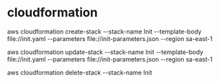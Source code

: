 # cloudformation

<!-- -->
aws cloudformation create-stack --stack-name Init --template-body file://init.yaml --parameters file://init-parameters.json --region sa-east-1

aws cloudformation update-stack --stack-name Init --template-body file://init.yaml --parameters file://init-parameters.json --region sa-east-1

aws cloudformation delete-stack --stack-name Init
